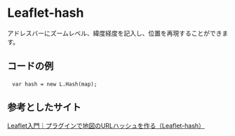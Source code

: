 # Leaflet-hash
アドレスバーにズームレベル、緯度経度を記入し、位置を再現することができます。

## コードの例
` ` `
var hash = new L.Hash(map);
` ` `

## 参考としたサイト
[Leaflet入門｜プラグインで地図のURLハッシュを作る（Leaflet-hash）](https://kita-note.com/leaflet-plugin-hash)